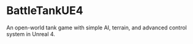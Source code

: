 # BattleTankUE4
An open-world tank game with simple AI, terrain, and advanced control system in Unreal 4.
